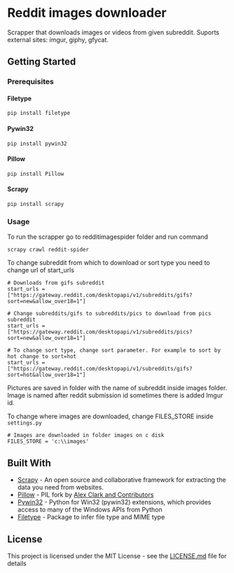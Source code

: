 # Reddit images downloader
Scrapper that downloads images or videos from given subreddit. Suports external sites: imgur, giphy, gfycat.

## Getting Started

### Prerequisites

#### Filetype
```
pip install filetype
```
#### Pywin32
```
pip install pywin32
```
#### Pillow
```
pip install Pillow
```
#### Scrapy
```
pip install scrapy
```

### Usage

To run the scrapper go to redditimagespider folder and run command
```
scrapy crawl reddit-spider
```
To change subreddit from which to download or sort type you need to change url of start_urls
```
# Downloads from gifs subreddit
start_urls = ["https://gateway.reddit.com/desktopapi/v1/subreddits/gifs?sort=new&allow_over18=1"]

# Change subreddits/gifs to subreddits/pics to download from pics subreddit
start_urls = ["https://gateway.reddit.com/desktopapi/v1/subreddits/pics?sort=new&allow_over18=1"]

# To change sort type, change sort parameter. For example to sort by hot change to sort=hot
start_urls = ["https://gateway.reddit.com/desktopapi/v1/subreddits/gifs?sort=hot&allow_over18=1"]
```
Pictures are saved in folder with the name of subreddit inside images folder. Image is named after reddit submission id sometimes there is added Imgur id.

To change where images are downloaded, change FILES_STORE inside `settings.py`
```
# Images are downloaded in folder images on c disk
FILES_STORE = 'c:\\images'
```

## Built With

* [Scrapy](https://scrapy.org/) - An open source and collaborative framework for extracting the data you need from websites.
* [Pillow](https://pillow.readthedocs.io/en/stable/index.html) - PIL fork by [Alex Clark and Contributors](https://github.com/python-pillow/Pillow/graphs/contributors)
* [Pywin32](https://github.com/mhammond/pywin32) - Python for Win32 (pywin32) extensions, which provides access to many of the Windows APIs from Python
* [Filetype](https://pypi.org/project/filetype/) - Package to infer file type and MIME type
## License

This project is licensed under the MIT License - see the [LICENSE.md](LICENSE.md) file for details
